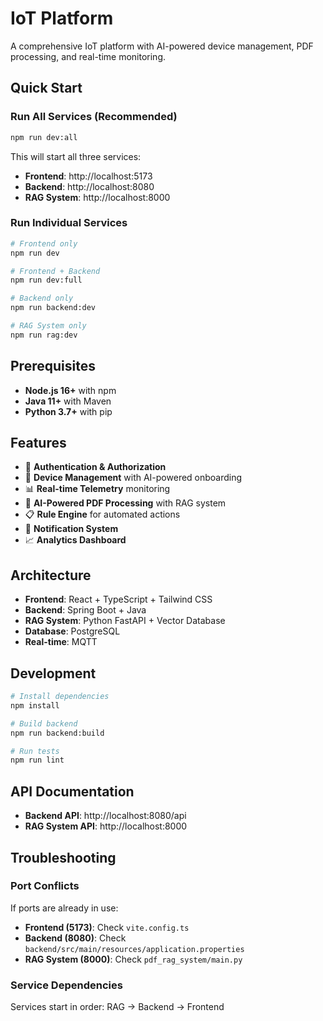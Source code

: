# IoT Platform

A comprehensive IoT platform with AI-powered device management, PDF processing, and real-time monitoring.

## Quick Start

### Run All Services (Recommended)
```bash
npm run dev:all
```

This will start all three services:
- **Frontend**: http://localhost:5173
- **Backend**: http://localhost:8080  
- **RAG System**: http://localhost:8000

### Run Individual Services

```bash
# Frontend only
npm run dev

# Frontend + Backend
npm run dev:full

# Backend only
npm run backend:dev

# RAG System only
npm run rag:dev
```

## Prerequisites

- **Node.js 16+** with npm
- **Java 11+** with Maven
- **Python 3.7+** with pip

## Features

- 🔐 **Authentication & Authorization**
- 📱 **Device Management** with AI-powered onboarding
- 📊 **Real-time Telemetry** monitoring
- 🤖 **AI-Powered PDF Processing** with RAG system
- 📋 **Rule Engine** for automated actions
- 🔔 **Notification System**
- 📈 **Analytics Dashboard**

## Architecture

- **Frontend**: React + TypeScript + Tailwind CSS
- **Backend**: Spring Boot + Java
- **RAG System**: Python FastAPI + Vector Database
- **Database**: PostgreSQL
- **Real-time**: MQTT

## Development

```bash
# Install dependencies
npm install

# Build backend
npm run backend:build

# Run tests
npm run lint
```

## API Documentation

- **Backend API**: http://localhost:8080/api
- **RAG System API**: http://localhost:8000

## Troubleshooting

### Port Conflicts
If ports are already in use:
- **Frontend (5173)**: Check `vite.config.ts`
- **Backend (8080)**: Check `backend/src/main/resources/application.properties`
- **RAG System (8000)**: Check `pdf_rag_system/main.py`

### Service Dependencies
Services start in order: RAG → Backend → Frontend